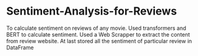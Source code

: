 # Sentiment-Analysis-for-Reviews
To calculate sentiment on reviews of any movie. Used transformers and BERT to calculate sentiment. Used a Web Scrapper to extract the content from review website. At last stored all the sentiment of particular review in DataFrame
